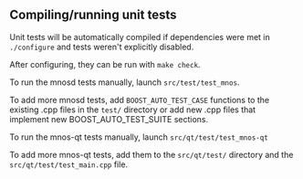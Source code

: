 Compiling/running unit tests
------------------------------------

Unit tests will be automatically compiled if dependencies were met in `./configure`
and tests weren't explicitly disabled.

After configuring, they can be run with `make check`.

To run the mnosd tests manually, launch `src/test/test_mnos`.

To add more mnosd tests, add `BOOST_AUTO_TEST_CASE` functions to the existing
.cpp files in the `test/` directory or add new .cpp files that
implement new BOOST_AUTO_TEST_SUITE sections.

To run the mnos-qt tests manually, launch `src/qt/test/test_mnos-qt`

To add more mnos-qt tests, add them to the `src/qt/test/` directory and
the `src/qt/test/test_main.cpp` file.
